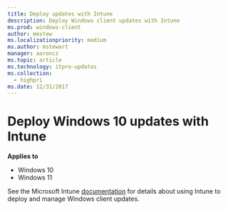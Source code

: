 ```yaml
---
title: Deploy updates with Intune
description: Deploy Windows client updates with Intune
ms.prod: windows-client
author: mestew
ms.localizationpriority: medium
ms.author: mstewart
manager: aaroncz
ms.topic: article
ms.technology: itpro-updates
ms.collection: 
  - highpri
ms.date: 12/31/2017
---
```


# Deploy Windows 10 updates with Intune

**Applies to**

-   Windows 10
-   Windows 11

See the Microsoft Intune [documentation](/mem/intune/protect/windows-update-for-business-configure#windows-10-feature-updates) for details about using Intune to deploy and manage Windows client updates.
